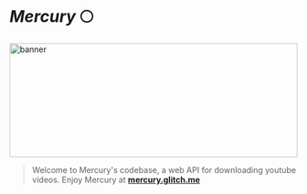 # *Mercury* 🌕
<img src="https://img.freepik.com/premium-photo/abstract-starry-space-background-with-bright-stars-night-sky-banner_213524-284.jpg" alt="banner"
width="100%" height="200px">

<blockquote> Welcome to Mercury's codebase, a web API for downloading youtube videos. Enjoy Mercury at <b><a href="www.mercury.glitch.me" target="_blank">mercury.glitch.me</a></b> </blockquote>